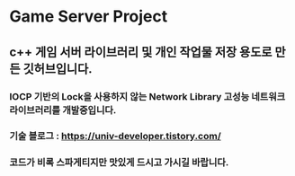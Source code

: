 # Game Server Project


## c++ 게임 서버 라이브러리 및 개인 작업물 저장 용도로 만든 깃허브입니다.
### IOCP 기반의 Lock을 사용하지 않는 Network Library 고성능 네트워크 라이브러리를 개발중입니다.


### 기술 블로그 :  https://univ-developer.tistory.com/
### 코드가 비록 스파게티지만 맛있게 드시고 가시길 바랍니다.
